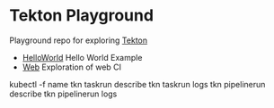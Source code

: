 # Tekton Playground
Playground repo for exploring [Tekton](https://github.com/tektoncd)
- [HelloWorld](HelloWorld) Hello World Example
- [Web](Web) Exploration of web CI

kubectl -f name
tkn taskrun describe <name>
tkn taskrun logs <name>
tkn pipelinerun describe <name>
tkn pipelinerun logs <name>